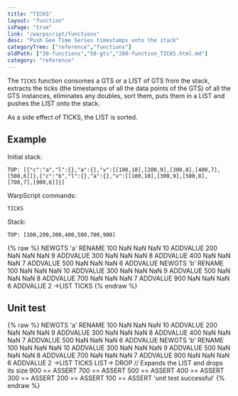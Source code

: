 ```yaml
---
title: "TICKS"
layout: "function"
isPage: "true"
link: "/warpscript/functions"
desc: "Push Geo Time Series timestamps onto the stack"
categoryTree: ["reference","functions"]
oldPath: ["30-functions","50-gts","200-function_TICKS.html.md"]
category: "reference"
---
```

 

The `TICKS` function consomes a GTS or a LIST of GTS from the stack, 
extracts the ticks (the timestamps of all the data points of the GTS) of all the GTS instances,
eliminates any doubles, sort them, puts them in a LIST and pushes the LIST onto the stack.

As a side effect of TICKS, the LIST is sorted. 


## Example ##

Initial stack:

    TOP: [{"c":"a","l":{},"a":{},"v":[[100,10],[200,9],[300,8],[400,7],[500,6]]},{"c":"b","l":{},"a":{},"v":[[100,10],[300,9],[500,8],[700,7],[900,6]]}]

WarpScript commands:

    TICKS

Stack:

    TOP: [100,200,300,400,500,700,900]    

{% raw %}
<warp10-warpscript-widget backend="{{backend}}"  exec-endpoint="{{execEndpoint}}">NEWGTS 
'a'
RENAME
100  NaN NaN NaN 10 ADDVALUE
200  NaN NaN NaN  9 ADDVALUE
300  NaN NaN NaN  8 ADDVALUE
400  NaN NaN NaN  7 ADDVALUE
500  NaN NaN NaN  6 ADDVALUE
NEWGTS 
'b'
RENAME
100  NaN NaN NaN 10 ADDVALUE
300  NaN NaN NaN  9 ADDVALUE
500  NaN NaN NaN  8 ADDVALUE
700  NaN NaN NaN  7 ADDVALUE
900  NaN NaN NaN  6 ADDVALUE
2 ->LIST
TICKS
</warp10-warpscript-widget>
{% endraw %}


## Unit test ##

{% raw %}
<warp10-warpscript-widget backend="{{backend}}"  exec-endpoint="{{execEndpoint}}">NEWGTS 
'a'
RENAME
100  NaN NaN NaN 10 ADDVALUE
200  NaN NaN NaN  9 ADDVALUE
300  NaN NaN NaN  8 ADDVALUE
400  NaN NaN NaN  7 ADDVALUE
500  NaN NaN NaN  6 ADDVALUE
NEWGTS 
'b'
RENAME
100  NaN NaN NaN 10 ADDVALUE
300  NaN NaN NaN  9 ADDVALUE
500  NaN NaN NaN  8 ADDVALUE
700  NaN NaN NaN  7 ADDVALUE
900  NaN NaN NaN  6 ADDVALUE
2 ->LIST
TICKS
LIST-> DROP     // Expands the LIST and drops its size
900 == ASSERT   700 == ASSERT   500 == ASSERT
400 == ASSERT   300 == ASSERT   200 == ASSERT
100 == ASSERT
'unit test successful'
</warp10-warpscript-widget>
{% endraw %}        

